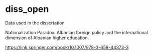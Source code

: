 # diss_open
Data used in the dissertation

Nationalization Paradox: Albanian foreign policy and the international dimension of Albanian higher education. 

https://link.springer.com/book/10.1007/978-3-658-44373-3
